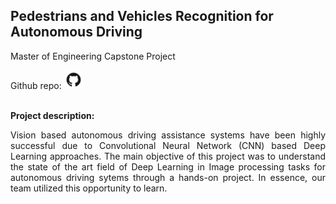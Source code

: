 ## Pedestrians and Vehicles Recognition for Autonomous Driving
Master of Engineering Capstone Project

Github repo:
<a href='https://github.com/mjpramirez/Volvo-DataX'>
<img src="/images/github.png?raw=true" width="30" height="30">
</a>
<br><br>

**Project description:** 
<br>
<p style="text-align: justify;">
Vision based autonomous driving assistance systems have been highly successful due to Convolutional Neural Network (CNN) based Deep Learning approaches. The main objective of this project was to understand the state of the art field of Deep Learning in Image processing tasks for autonomous driving sytems through a hands-on project. In essence, our team utilized this opportunity to learn. </p>
<br><br>
